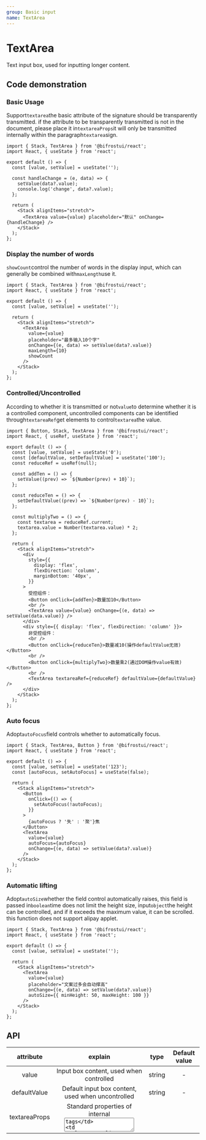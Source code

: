 ```yaml
---
group: Basic input
name: TextArea
---
```


# TextArea

Text input box, used for inputting longer content.

## Code demonstration

### Basic Usage

Support`textarea`the basic attribute of the signature should be transparently transmitted. if the attribute to be transparently transmitted is not in the document, please place it in`textareaProps`it will only be transmitted internally within the paragraph`textarea`sign.

```tsx
import { Stack, TextArea } from '@bifrostui/react';
import React, { useState } from 'react';

export default () => {
  const [value, setValue] = useState('');

  const handleChange = (e, data) => {
    setValue(data?.value);
    console.log('change', data?.value);
  };

  return (
    <Stack alignItems="stretch">
      <TextArea value={value} placeholder="默认" onChange={handleChange} />
    </Stack>
  );
};
```

### Display the number of words

`showCount`control the number of words in the display input, which can generally be combined with`maxLength`use it.

```tsx
import { Stack, TextArea } from '@bifrostui/react';
import React, { useState } from 'react';

export default () => {
  const [value, setValue] = useState('');

  return (
    <Stack alignItems="stretch">
      <TextArea
        value={value}
        placeholder="最多输入10个字"
        onChange={(e, data) => setValue(data?.value)}
        maxLength={10}
        showCount
      />
    </Stack>
  );
};
```

### Controlled/Uncontrolled

According to whether it is transmitted or not`value`to determine whether it is a controlled component, uncontrolled components can be identified through`textareaRef`get elements to control`textarea`the value.

```tsx
import { Button, Stack, TextArea } from '@bifrostui/react';
import React, { useRef, useState } from 'react';

export default () => {
  const [value, setValue] = useState('0');
  const [defaultValue, setDefaultValue] = useState('100');
  const reduceRef = useRef(null);

  const addTen = () => {
    setValue((prev) => `${Number(prev) + 10}`);
  };

  const reduceTen = () => {
    setDefaultValue((prev) => `${Number(prev) - 10}`);
  };

  const multiplyTwo = () => {
    const textarea = reduceRef.current;
    textarea.value = Number(textarea.value) * 2;
  };

  return (
    <Stack alignItems="stretch">
      <div
        style={{
          display: 'flex',
          flexDirection: 'column',
          marginBottom: '40px',
        }}
      >
        受控组件：
        <Button onClick={addTen}>数量加10</Button>
        <br />
        <TextArea value={value} onChange={(e, data) => setValue(data.value)} />
      </div>
      <div style={{ display: 'flex', flexDirection: 'column' }}>
        非受控组件：
        <br />
        <Button onClick={reduceTen}>数量减10(操作defaultValue无效)</Button>
        <br />
        <Button onClick={multiplyTwo}>数量乘2(通过DOM操作value有效)</Button>
        <br />
        <TextArea textareaRef={reduceRef} defaultValue={defaultValue} />
      </div>
    </Stack>
  );
};
```

### Auto focus

Adopt`autoFocus`field controls whether to automatically focus.

```tsx
import { Stack, TextArea, Button } from '@bifrostui/react';
import React, { useState } from 'react';

export default () => {
  const [value, setValue] = useState('123');
  const [autoFocus, setAutoFocus] = useState(false);

  return (
    <Stack alignItems="stretch">
      <Button
        onClick={() => {
          setAutoFocus(!autoFocus);
        }}
      >
        {autoFocus ? '失' : '聚'}焦
      </Button>
      <TextArea
        value={value}
        autoFocus={autoFocus}
        onChange={(e, data) => setValue(data?.value)}
      />
    </Stack>
  );
};
```

### Automatic lifting

Adopt`autoSize`whether the field control automatically raises, this field is passed in`boolean`time does not limit the height size, input`object`the height can be controlled, and if it exceeds the maximum value, it can be scrolled. this function does not support alipay applet.

```tsx
import { Stack, TextArea } from '@bifrostui/react';
import React, { useState } from 'react';

export default () => {
  const [value, setValue] = useState('');

  return (
    <Stack alignItems="stretch">
      <TextArea
        value={value}
        placeholder="文案过多会自动撑高"
        onChange={(e, data) => setValue(data?.value)}
        autoSize={{ minHeight: 50, maxHeight: 100 }}
      />
    </Stack>
  );
};
```

## API

|   attribute   |                                                explain                                                 |                                    type                                    | Default value |
| :-----------: | :----------------------------------------------------------------------------------------------------: | :------------------------------------------------------------------------: | :-----------: |
|     value     |                                Input box content, used when controlled                                 |                                   string                                   |       -       |
| defaultValue  |                           Default input box content, used when uncontrolled                            |                                   string                                   |       -       |
| textareaProps |                             Standard properties of internal<textarea>tags                              |                TextareaHTMLAttributes<HTMLTextAreaElement\>                |       -       |
|  textareaRef  |                                  The ref of the internal<textarea>tag                                  |                      React.Ref<HTMLTextAreaElement\>                       |       -       |
|     name      |                               Internal `<textarea>` Name Identification                                |                                   string                                   |       -       |
|  placeholder  |                                           Occupation Content                                           |                                   string                                   |       -       |
|   disabled    |                                       Do you want to disable it                                        |                                  boolean                                   |     false     |
|     rows      |                                    Number of lines in the text box                                     |                                   number                                   |       2       |
|   maxLength   |                                       Maximum length of content                                        |                                   number                                   |       -       |
|   autoSize    | Adaptive content height, can be set to true\|False or object: {minHeight?: number; maxHeight?: number} |                                  boolean                                   |     false     |
|   autoFocus   |                                      Does it automatically focus                                       |                                  boolean                                   |     false     |
|   showCount   |                                           Display word count                                           |                                  boolean                                   |     false     |
|   onChange    |                           Callback when the content of the text box changes                            | (e: React.ChangeEvent<HTMLTextAreaElement\>,data: {value: string}) => void |       -       |

## Style variables

| attribute          | explain                       | Default value          | global variable               |
| ------------------ | ----------------------------- | ---------------------- | ----------------------------- |
| --bg-color         | Background color of input box | --bui-color-bg-default | -                             |
| --text-color       | Input box font color          | --bui-color-fg-subtle  | --bui-textarea-text-color     |
| --count-bg-color   | Count column background color | --bui-color-bg-default | -                             |
| --count-text-color | Count column font color       | --bui-color-fg-subtle  | --bui-textarea-count-color    |
| --text-font-size   | Font size of input box        | --bui-text-size-2      | --bui-textarea-text-font-size |
| --count-font-size  | Font size of input box        | --bui-text-size-2      | --bui-textarea-count-color    |
| --content-padding  | Input box margin              | 8px                    | --bui-textarea-padding        |
| --count-padding    | Count column margin           | 4px                    | --bui-textarea-count-padding  |
